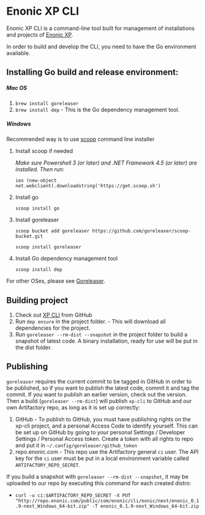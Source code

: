 # Enonic XP CLI

Enonic XP CLI is a command-line tool built for management of installations and projects of [Enonic XP](https://github.com/enonic/xp).

In order to build and develop the CLI, you need to have the Go environment available.

## Installing Go build and release environment:

##### Mac OS

1. `brew install goreleaser`
1. `brew install dep` - This is the Go dependency management tool.

##### Windows

Recommended way is to use [scoop](https://scoop.sh/) command line installer 

1. Install scoop if needed

    *Make sure Powershell 3 (or later) and .NET Framework 4.5 (or later) are installed. Then run:*

    `iex (new-object net.webclient).downloadstring('https://get.scoop.sh')`
1. Install go

    `scoop install go`
1. Install goreleaser
    
    `scoop bucket add goreleaser https://github.com/goreleaser/scoop-bucket.git`
    
    `scoop install goreleaser`
1.  Install Go dependency management tool

    `scoop install dep`

For other OSes, please see [Goreleaser](https://goreleaser.com).

## Building project

1. Check out [XP CLI](https://github.com/enonic/enonic-cli) from GitHub
1. Run `dep ensure` in the project folder.  -  This will download all dependencies for the project.
1. Run `goreleaser --rm-dist --snapshot` in the project folder to build a snapshot of latest code.  A binary installation, ready for use will be put in the dist folder.

## Publishing

`goreleaser` requires the current commit to be tagged in GitHub in order to be published, so if you want to publish the latest code, commit it and tag the commit.  If you want to publish an earlier version, check out the version.  Then a build (`goreleaser --rm-dist`) will publish `xp-cli` to GitHub and our own Artifactory repo, as long as it is set up correctly:
1. GitHub - To publish to GitHub, you must have publishing rights on the xp-cli project, and a personal Access Code to identify yourself.  This can be set up on GitHub by going to your personal Settings / Developer Settings / Personal Access token.  Create a token with all rights to repo and put it in `~/.config/goreleaser/github_token`
1. repo.enonic.com - This repo use the Artifactory general `ci` user.  The API key for the `ci` user must be put in a local environment variable called `ARTIFACTORY_REPO_SECRET`.

If you build a snapshot with `goreleaser --rm-dist --snapshot`, it may be uploaded to our repo by executing this command for each created distro:
* `curl -u ci:$ARTIFACTORY_REPO_SECRET -X PUT "http://repo.enonic.com/public/com/enonic/cli/eonic/next/enonic_0.1.9-next_Windows_64-bit.zip" -T enonic_0.1.9-next_Windows_64-bit.zip`
